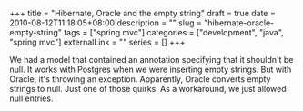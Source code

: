 +++ 
title = "Hibernate, Oracle and the empty string"
draft = true
date = 2010-08-12T11:18:05+08:00
description = ""
slug = "hibernate-oracle-empty-string" 
tags = ["spring mvc"]
categories = ["development", "java", "spring mvc"]
externalLink = ""
series = []
+++

We had a model that contained an annotation specifying that it shouldn't be null. It works with Postgres when we were inserting empty strings. But with Oracle, it's throwing an exception. Apparently, Oracle converts empty strings to null. Just one of those quirks. As a workaround, we just allowed null entries.